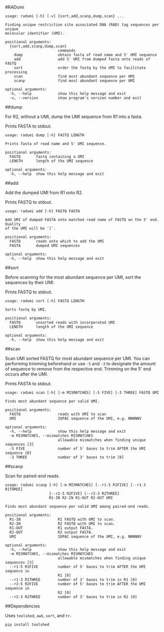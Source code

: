 #RADumi

```
usage: radumi [-h] [-v] {sort,add,scanp,dump,scan} ...

Finding unique restriction site associated DNA (RAD) tag sequences per unique
molecular identifier (UMI).

positional arguments:
  {sort,add,scanp,dump,scan}
                        commands
    dump                obtain fasta of read name and 5' UMI sequence
    add                 add 5' UMI from dumped fasta onto reads of FASTQ
    sort                order the fastq by the UMI to facilitate processing
    scan                find most abundant sequence per UMI
    scanp               find most abundant sequence per UMI

optional arguments:
  -h, --help            show this help message and exit
  -v, --version         show program's version number and exit
```

##dump

For R2, without a UMI, dump the UMI sequence from R1 into a fasta.

Prints FASTA to stdout.

```
usage: radumi dump [-h] FASTQ LENGTH

Prints fasta of read name and 5' UMI sequence.

positional arguments:
  FASTQ       fastq containing a UMI
  LENGTH      length of the UMI sequence

optional arguments:
  -h, --help  show this help message and exit
```

##add

Add the dumped UMI from R1 onto R2.

Prints FASTQ to stdout.

```
usage: radumi add [-h] FASTQ FASTA

Add UMI of dumped FASTA onto matched read name of FASTQ on the 5' end. Quality
of the UMI will be ']'.

positional arguments:
  FASTQ       reads onto which to add the UMI
  FASTA       dumped UMI sequences

optional arguments:
  -h, --help  show this help message and exit
```

##sort

Before scanning for the most abundant sequence per UMI, sort the sequences by
their UMI.

Prints FASTQ to stdout.

```
usage: radumi sort [-h] FASTQ LENGTH

Sorts fastq by UMI.

positional arguments:
  FASTQ       unsorted reads with incorporated UMI
  LENGTH      length of the UMI sequence

optional arguments:
  -h, --help  show this help message and exit
```

##scan

Scan UMI sorted FASTQ for most abundant sequence per UMI. You can performing
trimming beforehand or use `-5` and `-3` to designate the amount of sequence
to remove from the respective end. Trimming on the 5' end occurs after the UMI.

Prints FASTA to stdout.

```
usage: radumi scan [-h] [-m MISMATCHES] [-5 FIVE] [-3 THREE] FASTQ UMI

Finds most abundant sequence per valid UMI.

positional arguments:
  FASTQ                 reads with UMI to scan
  UMI                   IUPAC sequence of the UMI, e.g. NNNNNV

optional arguments:
  -h, --help            show this help message and exit
  -m MISMATCHES, --mismatches MISMATCHES
                        allowable mismatches when finding unique sequences [3]
  -5 FIVE               number of 5' bases to trim AFTER the UMI sequence [0]
  -3 THREE              number of 3' bases to trim [0]
```

##scanp

Scan for paired-end reads.

```
usage: radumi scanp [-h] [-m MISMATCHES] [--r1-5 R1FIVE] [--r1-3 R1THREE]
                    [--r2-5 R2FIVE] [--r2-3 R2THREE]
                    R1-IN R2-IN R1-OUT R2-OUT UMI

Finds most abundant sequence per valid UMI among paired-end reads.

positional arguments:
  R1-IN                 R1 FASTQ with UMI to scan.
  R2-IN                 R2 FASTQ with UMI to scan.
  R1-OUT                R1 output FASTA.
  R2-OUT                R2 output FASTA.
  UMI                   IUPAC sequence of the UMI, e.g. NNNNNV

optional arguments:
  -h, --help            show this help message and exit
  -m MISMATCHES, --mismatches MISMATCHES
                        allowable mismatches when finding unique sequences [3]
  --r1-5 R1FIVE         number of 5' bases to trim AFTER the UMI sequence in
                        R1 [0]
  --r1-3 R1THREE        number of 3' bases to trim in R1 [0]
  --r2-5 R2FIVE         number of 5' bases to trim AFTER the UMI sequence in
                        R2 [0]
  --r2-3 R2THREE        number of 3' bases to trim in R2 [0]
```

##Dependencies

Uses `toolshed`, `awk`, `sort`, and `tr`.
```
pip install toolshed
```
